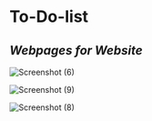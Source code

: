 # To-Do-list

## *Webpages for Website*

![Screenshot (6)](https://github.com/ganeshjadhav2402/to-do-list/assets/108882321/0005ee43-05c8-468a-9931-4e8d8adb29fa)

![Screenshot (9)](https://github.com/ganeshjadhav2402/to-do-list/assets/108882321/4ad1ea38-874e-41f7-9e22-9d2ab95774c7)

![Screenshot (8)](https://github.com/ganeshjadhav2402/to-do-list/assets/108882321/60976c74-201b-4436-b3b1-04aee209f9a8)

